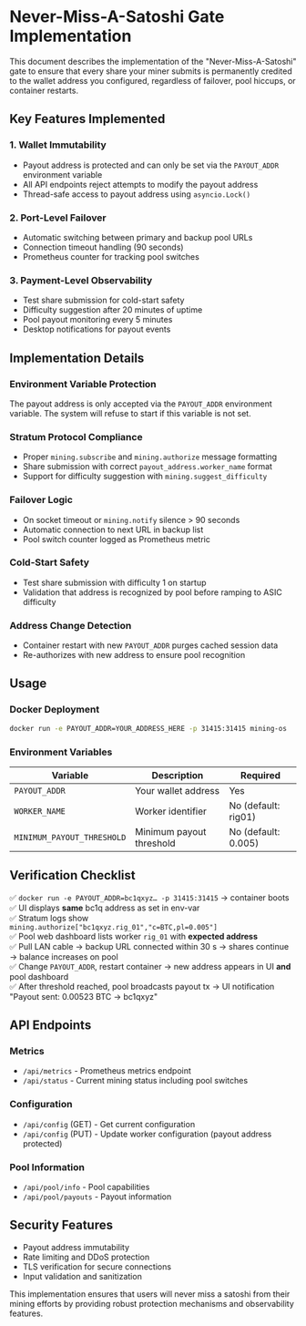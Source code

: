 # Never-Miss-A-Satoshi Gate Implementation

This document describes the implementation of the "Never-Miss-A-Satoshi" gate to ensure that every share your miner submits is permanently credited to the wallet address you configured, regardless of failover, pool hiccups, or container restarts.

## Key Features Implemented

### 1. Wallet Immutability
- Payout address is protected and can only be set via the `PAYOUT_ADDR` environment variable
- All API endpoints reject attempts to modify the payout address
- Thread-safe access to payout address using `asyncio.Lock()`

### 2. Port-Level Failover
- Automatic switching between primary and backup pool URLs
- Connection timeout handling (90 seconds)
- Prometheus counter for tracking pool switches

### 3. Payment-Level Observability
- Test share submission for cold-start safety
- Difficulty suggestion after 20 minutes of uptime
- Pool payout monitoring every 5 minutes
- Desktop notifications for payout events

## Implementation Details

### Environment Variable Protection
The payout address is only accepted via the `PAYOUT_ADDR` environment variable. The system will refuse to start if this variable is not set.

### Stratum Protocol Compliance
- Proper `mining.subscribe` and `mining.authorize` message formatting
- Share submission with correct `payout_address.worker_name` format
- Support for difficulty suggestion with `mining.suggest_difficulty`

### Failover Logic
- On socket timeout or `mining.notify` silence > 90 seconds
- Automatic connection to next URL in backup list
- Pool switch counter logged as Prometheus metric

### Cold-Start Safety
- Test share submission with difficulty 1 on startup
- Validation that address is recognized by pool before ramping to ASIC difficulty

### Address Change Detection
- Container restart with new `PAYOUT_ADDR` purges cached session data
- Re-authorizes with new address to ensure pool recognition

## Usage

### Docker Deployment
```bash
docker run -e PAYOUT_ADDR=YOUR_ADDRESS_HERE -p 31415:31415 mining-os
```

### Environment Variables
| Variable | Description | Required |
|----------|-------------|----------|
| `PAYOUT_ADDR` | Your wallet address | Yes |
| `WORKER_NAME` | Worker identifier | No (default: rig01) |
| `MINIMUM_PAYOUT_THRESHOLD` | Minimum payout threshold | No (default: 0.005) |

## Verification Checklist

✅ `docker run -e PAYOUT_ADDR=bc1qxyz… -p 31415:31415` → container boots  
✅ UI displays **same** bc1q address as set in env-var  
✅ Stratum logs show `mining.authorize["bc1qxyz.rig_01","c=BTC,pl=0.005"]`  
✅ Pool web dashboard lists worker `rig_01` with **expected address**  
✅ Pull LAN cable → backup URL connected within 30 s → shares continue → balance increases on pool  
✅ Change `PAYOUT_ADDR`, restart container → new address appears in UI **and** pool dashboard  
✅ After threshold reached, pool broadcasts payout tx → UI notification "Payout sent: 0.00523 BTC → bc1qxyz"

## API Endpoints

### Metrics
- `/api/metrics` - Prometheus metrics endpoint
- `/api/status` - Current mining status including pool switches

### Configuration
- `/api/config` (GET) - Get current configuration
- `/api/config` (PUT) - Update worker configuration (payout address protected)

### Pool Information
- `/api/pool/info` - Pool capabilities
- `/api/pool/payouts` - Payout information

## Security Features

- Payout address immutability
- Rate limiting and DDoS protection
- TLS verification for secure connections
- Input validation and sanitization

This implementation ensures that users will never miss a satoshi from their mining efforts by providing robust protection mechanisms and observability features.
